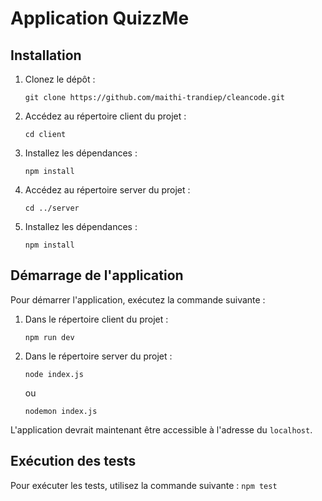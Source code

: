 # Application QuizzMe

## Installation

1. Clonez le dépôt :
    ```
    git clone https://github.com/maithi-trandiep/cleancode.git
    ```
2. Accédez au répertoire client du projet :
    ```
    cd client
    ```
3. Installez les dépendances :
    ```
    npm install
    ```
4. Accédez au répertoire server du projet :
    ```
    cd ../server
    ```
5. Installez les dépendances :
    ```
    npm install
    ```

## Démarrage de l'application

Pour démarrer l'application, exécutez la commande suivante :

1. Dans le répertoire client du projet :
    ```
    npm run dev
    ```
2. Dans le répertoire server du projet :
    ```
    node index.js
    ````

    ou
    ```
    nodemon index.js
    ```
L'application devrait maintenant être accessible à l'adresse du `localhost`.

## Exécution des tests

Pour exécuter les tests, utilisez la commande suivante :
    ```
    npm test
    ```
